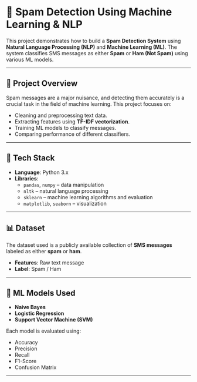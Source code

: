 # 📧 Spam Detection Using Machine Learning & NLP

This project demonstrates how to build a **Spam Detection System** using **Natural Language Processing (NLP)** and **Machine Learning (ML)**. The system classifies SMS messages as either **Spam** or **Ham (Not Spam)** using various ML models.

---

## 📂 Project Overview

Spam messages are a major nuisance, and detecting them accurately is a crucial task in the field of machine learning. This project focuses on:

- Cleaning and preprocessing text data.
- Extracting features using **TF-IDF vectorization**.
- Training ML models to classify messages.
- Comparing performance of different classifiers.

---

## 🧰 Tech Stack

- **Language**: Python 3.x  
- **Libraries**:
  - `pandas`, `numpy` – data manipulation
  - `nltk` – natural language processing
  - `sklearn` – machine learning algorithms and evaluation
  - `matplotlib`, `seaborn` – visualization

---

## 📊 Dataset

The dataset used is a publicly available collection of **SMS messages** labeled as either **spam** or **ham**.

- **Features**: Raw text message
- **Label**: Spam / Ham

---

## 🧠 ML Models Used

- **Naive Bayes**
- **Logistic Regression**
- **Support Vector Machine (SVM)**

Each model is evaluated using:
- Accuracy
- Precision
- Recall
- F1-Score
- Confusion Matrix

---
